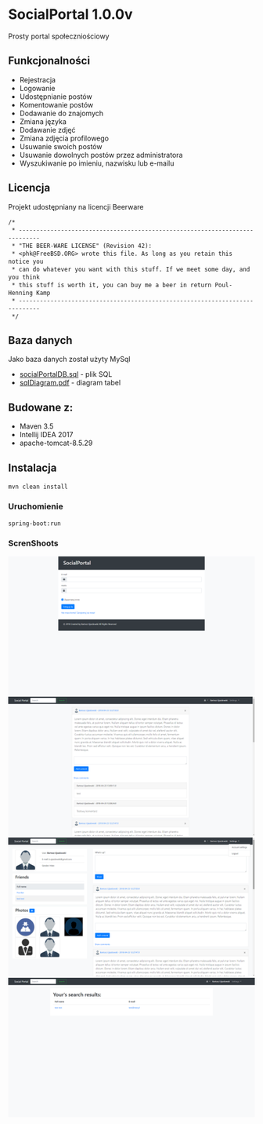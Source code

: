 # SocialPortal 1.0.0v
Prosty portal społeczniościowy

## Funkcjonalności

* Rejestracja
* Logowanie
* Udostępnianie postów
* Komentowanie postów
* Dodawanie do znajomych
* Zmiana języka
* Dodawanie zdjęć
* Zmiana zdjęcia profilowego
* Usuwanie swoich postów
* Usuwanie dowolnych postów przez administratora
* Wyszukiwanie po imieniu, nazwisku lub e-mailu

## Licencja 
Projekt udostępniany na licencji Beerware
```
/*
 * ----------------------------------------------------------------------------
 * "THE BEER-WARE LICENSE" (Revision 42):
 * <phk@FreeBSD.ORG> wrote this file. As long as you retain this notice you
 * can do whatever you want with this stuff. If we meet some day, and you think
 * this stuff is worth it, you can buy me a beer in return Poul-Henning Kamp
 * ----------------------------------------------------------------------------
 */
 ```

## Baza danych
Jako baza danych został użyty MySql 
* [socialPortalDB.sql](socialPortalDB.sql) - plik SQL
* [sqlDiagram.pdf](sqlDiagram.pdf) - diagram tabel

## Budowane z:
* Maven 3.5
* Intellij IDEA 2017
* apache-tomcat-8.5.29

## Instalacja 
```
mvn clean install
```

### Uruchomienie
```
spring-boot:run
```

### ScrenShoots

![Login](/ScreenShots/login.png?raw=true "Login View")
![Home](/ScreenShots/home.png?raw=true "Home View")
![Profile](/ScreenShots/profile.png?raw=true "Profile View")
![Search](/ScreenShots/search.png?raw=true "Search View")
